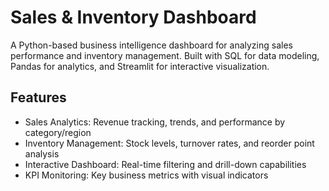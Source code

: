 # Sales & Inventory Dashboard
A Python-based business intelligence dashboard for analyzing sales performance and inventory management. Built with SQL for data modeling, Pandas for analytics, and Streamlit for interactive visualization.

## Features
- Sales Analytics: Revenue tracking, trends, and performance by category/region
- Inventory Management: Stock levels, turnover rates, and reorder point analysis
- Interactive Dashboard: Real-time filtering and drill-down capabilities
- KPI Monitoring: Key business metrics with visual indicators
